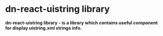 # dn-react-uistring library

**dn-react-uistring library - is a library which contains useful component for display uistring.xml strings info.**
